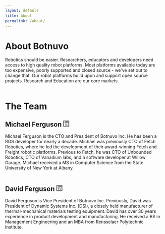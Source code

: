 ```yaml
---
layout: default
title: About
permalink: /about/
---
```


<div class="home">

<h1>About Botnuvo</h1>

Robotics should be easier. Researchers, educators and developers need access to high
quality robot platforms. Most platforms available today are too expensive, poorly
supported and closed source - we've set out to change that. Our robot platforms build
upon and support open source projects. Research and Education are our core markets.<br><br>

<h1>The Team</h1>

<h2>Michael Ferguson
<a href="https://www.linkedin.com/in/mfergs/" target="_blank">
<img src="/assets/images/linkedin.png" style="filter: grayscale(100%);" height=20px/>
</a>
</h2>
Michael Ferguson is the CTO and President of Botnuvo Inc. He has been a ROS developer
for nearly a decade. Michael was previously CTO of Fetch Robotics, where he led the
development of their award-winning Fetch and Freight robotic platforms. Previous to
Fetch, he was CTO of Unbounded Robotics, CTO of Vanadium labs, and a software developer
at Willow Garage. Michael received a MS in Computer Science from the State University
of New York at Albany.<br><br>

<h2>David Ferguson
<img src="/assets/images/linkedin.png" style="filter: grayscale(100%);" height=20px/>
</h2>
David Ferguson is Vice President of Botnuvo Inc. Previously, David was President
of Dynamic Systems Inc. (DSI), a closely held manufacturer of thermal-mechanical
materials testing equipment. David has over 30 years experience in product
development and manufacturing. He received a BS in Management Engineering and an MBA
from Rensselaer Polytechnic Institute.<br><br>

</div>
